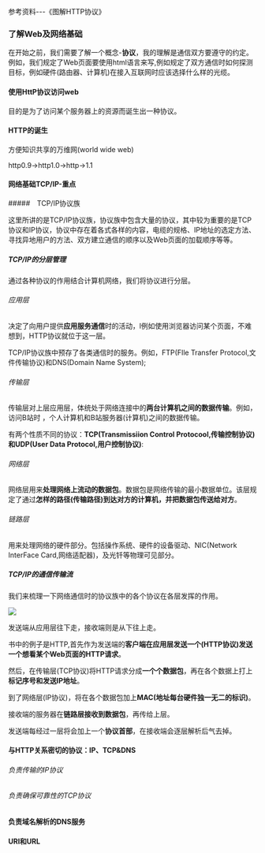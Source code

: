 参考资料---《图解HTTP协议》

### 了解Web及网络基础

在开始之前，我们需要了解一个概念-**协议**，我的理解是通信双方要遵守的约定。例如，我们规定了Web页面要使用html语言来写,例如规定了双方通信时如何探测目标，例如硬件(路由器、计算机)在接入互联网时应该选择什么样的光缆。

#### 使用HttP协议访问web

目的是为了访问某个服务器上的资源而诞生出一种协议。

#### HTTP的诞生

方便知识共享的万维网(world wide web)

http0.9->http1.0->http->1.1

#### 网络基础TCP/IP-重点

#####　TCP/IP协议族

这里所讲的是TCP/IP协议族，协议族中包含大量的协议，其中较为重要的是TCP协议和IP协议，协议中存在着各式各样的内容，电缆的规格、IP地址的选定方法、寻找异地用户的方法、双方建立通信的顺序以及Web页面的加载顺序等等。

##### TCP/IP的分层管理

通过各种协议的作用结合计算机网络，我们将协议进行分层。

###### 应用层

决定了向用户提供**应用服务通信**时的活动，l例如使用浏览器访问某个页面，不难想到，HTTP协议就位于这一层。

TCP/IP协议族中预存了各类通信时的服务。例如，FTP(FIle Transfer Protocol,文件传输协议)和DNS(Domain Name System);

###### 传输层

传输层对上层应用层，体统处于网络连接中的**两台计算机之间的数据传输**。例如，访问B站时 ，个人计算机和B站服务器(计算机)之间的数据传输。

有两个性质不同的协议：**TCP(Transmissiion Control Protocool,传输控制协议)和UDP(User Data Protocol,用户控制协议)**:

###### 网络层

网络层用来**处理网络上流动的数据包**。数据包是网络传输的最小数据单位。该层规定了通过**怎样的路径(传输路径)到达对方的计算机，并把数据包传送给对方**。

###### 链路层

用来处理网络的硬件部分。包括操作系统、硬件的设备驱动、NIC(Network InterFace Card,网络适配器)，及光钎等物理可见部分。

##### TCP/IP的通信传输流

我们来梳理一下网络通信时的协议族中的各个协议在各层发挥的作用。

![](https://gitee.com/aryangzhu/picture/raw/master/TCP-IP%E4%BC%A0%E8%BE%93%E6%B5%81.png)

发送端从应用层往下走，接收端则是从下往上走。

书中的例子是HTTP,首先作为发送端的**客户端在应用层发送一个(HTTP协议)发送一个想看某个Web页面的HTTP请求**。

然后，在传输层(TCP协议)将HTTP请求分成**一个个数据包**，再在各个数据上打上**标记序号和发送IP地址**。

到了网络层(IP协议)，将在各个数据包加上**MAC(地址每台硬件独一无二的标识)**。

接收端的服务器在**链路层接收到数据包**，再传给上层。

发送端每经过一层将会加上一个**协议首部**，在接收端会逐层解析后气去掉。

#### 与HTTP关系密切的协议：IP、TCP&DNS

###### 负责传输的IP协议



###### 负责确保可靠性的TCP协议



#### 负责域名解析的DNS服务

#### URI和URL





